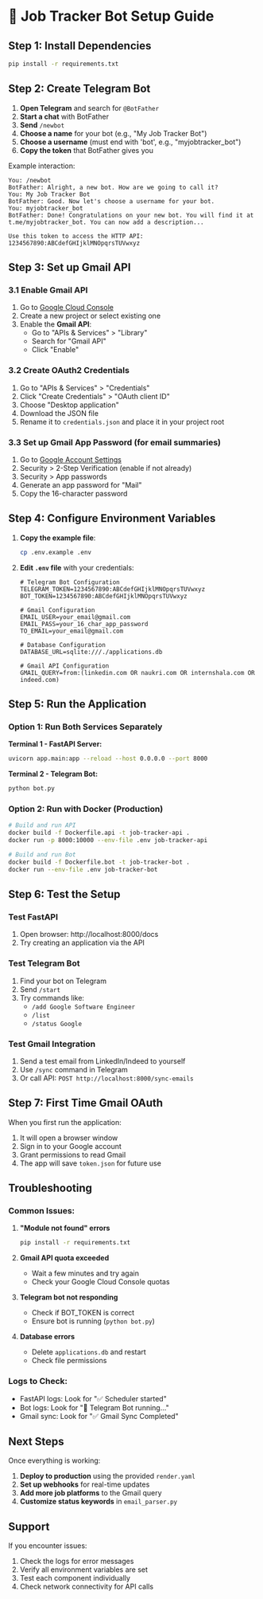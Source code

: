 # 🚀 Job Tracker Bot Setup Guide

## Step 1: Install Dependencies

```bash
pip install -r requirements.txt
```

## Step 2: Create Telegram Bot

1. **Open Telegram** and search for `@BotFather`
2. **Start a chat** with BotFather
3. **Send** `/newbot`
4. **Choose a name** for your bot (e.g., "My Job Tracker Bot")
5. **Choose a username** (must end with 'bot', e.g., "myjobtracker_bot")
6. **Copy the token** that BotFather gives you

Example interaction:
```
You: /newbot
BotFather: Alright, a new bot. How are we going to call it?
You: My Job Tracker Bot
BotFather: Good. Now let's choose a username for your bot.
You: myjobtracker_bot
BotFather: Done! Congratulations on your new bot. You will find it at t.me/myjobtracker_bot. You can now add a description...

Use this token to access the HTTP API:
1234567890:ABCdefGHIjklMNOpqrsTUVwxyz
```

## Step 3: Set up Gmail API

### 3.1 Enable Gmail API
1. Go to [Google Cloud Console](https://console.cloud.google.com/)
2. Create a new project or select existing one
3. Enable the **Gmail API**:
   - Go to "APIs & Services" > "Library"
   - Search for "Gmail API"
   - Click "Enable"

### 3.2 Create OAuth2 Credentials
1. Go to "APIs & Services" > "Credentials"
2. Click "Create Credentials" > "OAuth client ID"
3. Choose "Desktop application"
4. Download the JSON file
5. Rename it to `credentials.json` and place it in your project root

### 3.3 Set up Gmail App Password (for email summaries)
1. Go to [Google Account Settings](https://myaccount.google.com/)
2. Security > 2-Step Verification (enable if not already)
3. Security > App passwords
4. Generate an app password for "Mail"
5. Copy the 16-character password

## Step 4: Configure Environment Variables

1. **Copy the example file**:
   ```bash
   cp .env.example .env
   ```

2. **Edit `.env` file** with your credentials:
   ```env
   # Telegram Bot Configuration
   TELEGRAM_TOKEN=1234567890:ABCdefGHIjklMNOpqrsTUVwxyz
   BOT_TOKEN=1234567890:ABCdefGHIjklMNOpqrsTUVwxyz

   # Gmail Configuration
   EMAIL_USER=your_email@gmail.com
   EMAIL_PASS=your_16_char_app_password
   TO_EMAIL=your_email@gmail.com

   # Database Configuration
   DATABASE_URL=sqlite:///./applications.db

   # Gmail API Configuration
   GMAIL_QUERY=from:(linkedin.com OR naukri.com OR internshala.com OR indeed.com)
   ```

## Step 5: Run the Application

### Option 1: Run Both Services Separately

**Terminal 1 - FastAPI Server:**
```bash
uvicorn app.main:app --reload --host 0.0.0.0 --port 8000
```

**Terminal 2 - Telegram Bot:**
```bash
python bot.py
```

### Option 2: Run with Docker (Production)

```bash
# Build and run API
docker build -f Dockerfile.api -t job-tracker-api .
docker run -p 8000:10000 --env-file .env job-tracker-api

# Build and run Bot
docker build -f Dockerfile.bot -t job-tracker-bot .
docker run --env-file .env job-tracker-bot
```

## Step 6: Test the Setup

### Test FastAPI
1. Open browser: http://localhost:8000/docs
2. Try creating an application via the API

### Test Telegram Bot
1. Find your bot on Telegram
2. Send `/start`
3. Try commands like:
   - `/add Google Software Engineer`
   - `/list`
   - `/status Google`

### Test Gmail Integration
1. Send a test email from LinkedIn/Indeed to yourself
2. Use `/sync` command in Telegram
3. Or call API: `POST http://localhost:8000/sync-emails`

## Step 7: First Time Gmail OAuth

When you first run the application:
1. It will open a browser window
2. Sign in to your Google account
3. Grant permissions to read Gmail
4. The app will save `token.json` for future use

## Troubleshooting

### Common Issues:

1. **"Module not found" errors**
   ```bash
   pip install -r requirements.txt
   ```

2. **Gmail API quota exceeded**
   - Wait a few minutes and try again
   - Check your Google Cloud Console quotas

3. **Telegram bot not responding**
   - Check if BOT_TOKEN is correct
   - Ensure bot is running (`python bot.py`)

4. **Database errors**
   - Delete `applications.db` and restart
   - Check file permissions

### Logs to Check:
- FastAPI logs: Look for "✅ Scheduler started"
- Bot logs: Look for "🤖 Telegram Bot running..."
- Gmail sync: Look for "✅ Gmail Sync Completed"

## Next Steps

Once everything is working:
1. **Deploy to production** using the provided `render.yaml`
2. **Set up webhooks** for real-time updates
3. **Add more job platforms** to the Gmail query
4. **Customize status keywords** in `email_parser.py`

## Support

If you encounter issues:
1. Check the logs for error messages
2. Verify all environment variables are set
3. Test each component individually
4. Check network connectivity for API calls